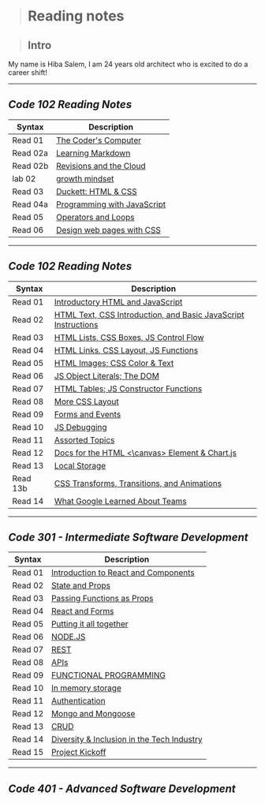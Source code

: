 > # **Reading notes**

> ## **Intro** 
My name is Hiba Salem, I am 24 years old architect who is excited to do a career shift!
- - -

## ***Code 102 Reading Notes***

| Syntax            | Description                                          |
| --------------    |----------------------------------------              |
| Read 01           | [The Coder's Computer](102/read01.md)                |
| Read 02a          | [Learning Markdown](102/read02a.md)                  |
| Read 02b          | [Revisions and the Cloud](102/read02.md)             |
| lab 02            | [growth mindset](102/lab02.md)                       |
| Read 03           | [Duckett: HTML & CSS](102/read03.md)                 |
| Read 04a          | [Programming with JavaScript](102/read04a.md)        |
| Read 05           | [Operators and Loops](102/read05.md)                 |
| Read 06           | [Design web pages with CSS](102/read06.md)           |

- - -
## ***Code 102 Reading Notes***

| Syntax            | Description                                                                      |
| --------------    |----------------------------------------                                          |
| Read 01           | [Introductory HTML and JavaScript](201/read01.md)                                |
| Read 02           | [HTML Text, CSS Introduction, and Basic JavaScript Instructions](201/read02.md)  |
| Read 03           | [HTML Lists, CSS Boxes, JS Control Flow](201/read03.md)                          |
| Read 04           | [HTML Links, CSS Layout, JS Functions](201/read04.md)                            |
| Read 05           | [HTML Images; CSS Color & Text](201/read05.md)                                   |
| Read 06           | [JS Object Literals; The DOM](201/read06.md)                                     |
| Read 07           | [HTML Tables; JS Constructor Functions](201/read07.md)                           |
| Read 08           | [More CSS Layout](201/read08.md)                                                 |
| Read 09           | [Forms and Events](201/read09.md)                                                |
| Read 10           | [JS Debugging](201/read10.md)                                                    |
| Read 11           | [Assorted Topics](201/read11.md)                                                 |
| Read 12           | [Docs for the HTML <\canvas> Element & Chart.js](201/read12.md)                  |
| Read 13           | [Local Storage](201/read13.md)                                                   |
| Read 13b          | [CSS Transforms, Transitions, and Animations](201/read13b.md)                    |
| Read 14           | [What Google Learned About Teams](201/read14.md)                                 |

- - -
## ***Code 301 - Intermediate Software Development***

| Syntax            | Description                                                         |
| --------------    |----------------------------------------                             |
| Read 01           | [Introduction to React and Components](301/read01.md)               |
| Read 02           | [State and Props](301/read02.md)                                    |
| Read 03           | [Passing Functions as Props](301/read03.md)                         |
| Read 04           | [React and Forms](301/read04.md)                                    |
| Read 05           | [Putting it all together](301/read05.md)                            |
| Read 06           | [NODE.JS](301/read06.md)                                            |
| Read 07           | [REST](301/read07.md)                                               |
| Read 08           | [APIs](301/read08.md)                                               |
| Read 09           | [FUNCTIONAL PROGRAMMING](301/read09.md)                             |
| Read 10           | [In memory storage](301/read10.md)                                  |
| Read 11           | [Authentication](301/read11.md)                                     |
| Read 12           | [Mongo and Mongoose](301/read12.md)                                 |
| Read 13           | [CRUD](301/read13.md)                                               |
| Read 14           | [Diversity & Inclusion in the Tech Industry](301/read14.md)         |
| Read 15           | [Project Kickoff](301/read15.md)                                    |

- - -
## ***Code 401 - Advanced Software Development***